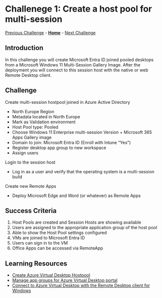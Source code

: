 # Challenege 1: Create a host pool for multi-session

[Previous Challenge](../readme.md) - **[Home](../readme.md)** - [Next Challenge](./02-AVD-RDP-Properties.md)

## Introduction

In this challenge you will create Microsoft Entra ID joined pooled desktops from a Microsoft Windows 11 Multi-Session Gallery Image. After the deployment you will connect to this session host with the native or web Remote Desktop client. 

## Challenge

Create multi-session hostpool joined in Azure Active Directory
- North Europe Region
- Metadata located in North Europe
- Mark as Validation environment
- Host Pool type: Pooled
- Choose Windows 11 Enterprise multi-session Version + Microsoft 365 Apps Gallery image  
- Domain to join: Microsoft Entra ID (Enroll with Intune “Yes”)
- Register desktop app group to new workspace
- Assign users

Login to the session host
- Log in as a user and verify that the operating system is a multi-session build

Create new Remote Apps
- Deploy Microsoft Edge and Word (or whatever) as Remote Apps

## Success Criteria
1.	Host Pools are created and Session Hosts are showing available
2.	Users are assigned to the appropriate application group of the host pool
3.	Able to show the Host Pool settings configured
4.	VMs are joined to Microsoft Entra ID
5.  Users can sign in to the VM
6.  Office Apps can be accessed via RemoteApp

## Learning Resources
- [Create Azure Virtual Desktop Hostpool](https://learn.microsoft.com/en-us/azure/virtual-desktop/create-host-pools-azure-marketplace)
- [Manage app groups for Azure Virtual Desktop portal](https://learn.microsoft.com/en-us/azure/virtual-desktop/manage-app-groups)
- [Connect to Azure Virtual Desktop with the Remote Desktop client for Windows](https://learn.microsoft.com/en-us/azure/virtual-desktop/users/connect-windows?tabs=subscribe#install-the-windows-desktop-client)
